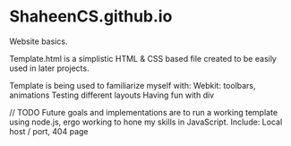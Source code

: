 # ShaheenCS.github.io
Website basics.

Template.html is a simplistic HTML & CSS based file created to be easily used in later projects.

Template is being used to familiarize myself with:
  Webkit: toolbars, animations
  Testing different layouts 
  Having fun with div

// TODO
Future goals and implementations are to run a working template using node.js, ergo working to hone my skills in JavaScript.
Include:  Local host / port, 404 page
